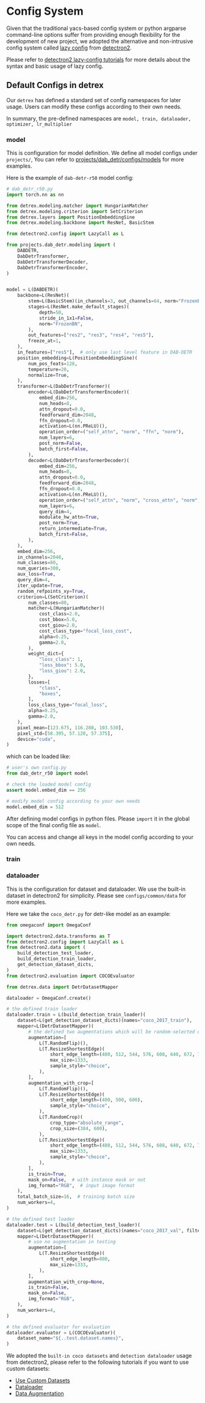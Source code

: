 # Config System

Given that the traditional yacs-based config system or python argparse command-line options suffer from providing enough flexibility for the development of new project, we adopted the alternative and non-intrusive config system called [lazy config](https://detectron2.readthedocs.io/en/latest/tutorials/lazyconfigs.html) from [detectron2](https://github.com/facebookresearch/detectron2).

Please refer to [detectron2 lazy-config tutorials](https://detectron2.readthedocs.io/en/latest/tutorials/lazyconfigs.html) for more details about the syntax and basic usage of lazy config.


## Default Configs in detrex
Our ``detrex`` has defined a standard set of config namespaces for later usage. Users can modify these configs according to their own needs.

In summary, the pre-defined namespaces are ``model, train, dataloader, optimizer, lr_multiplier``

### model
This is configuration for model definition. We define all model configs under ``projects/``, You can refer to [projects/dab_detr/configs/models](https://github.com/rentainhe/detrex/blob/main/projects/dab_detr/configs/models/dab_detr_r50.py) for more examples.

Here is the example of `dab-detr-r50` model config:

```python
# dab_detr_r50.py
import torch.nn as nn

from detrex.modeling.matcher import HungarianMatcher
from detrex.modeling.criterion import SetCriterion
from detrex.layers import PositionEmbeddingSine
from detrex.modeling.backbone import ResNet, BasicStem

from detectron2.config import LazyCall as L

from projects.dab_detr.modeling import (
    DABDETR,
    DabDetrTransformer,
    DabDetrTransformerDecoder,
    DabDetrTransformerEncoder,
)


model = L(DABDETR)(
    backbone=L(ResNet)(
        stem=L(BasicStem)(in_channels=3, out_channels=64, norm="FrozenBN"),
        stages=L(ResNet.make_default_stages)(
            depth=50,
            stride_in_1x1=False,
            norm="FrozenBN",
        ),
        out_features=["res2", "res3", "res4", "res5"],
        freeze_at=1,
    ),
    in_features=["res5"],  # only use last level feature in DAB-DETR
    position_embedding=L(PositionEmbeddingSine)(
        num_pos_feats=128,
        temperature=20,
        normalize=True,
    ),
    transformer=L(DabDetrTransformer)(
        encoder=L(DabDetrTransformerEncoder)(
            embed_dim=256,
            num_heads=8,
            attn_dropout=0.0,
            feedforward_dim=2048,
            ffn_dropout=0.0,
            activation=L(nn.PReLU)(),
            operation_order=("self_attn", "norm", "ffn", "norm"),
            num_layers=6,
            post_norm=False,
            batch_first=False,
        ),
        decoder=L(DabDetrTransformerDecoder)(
            embed_dim=256,
            num_heads=8,
            attn_dropout=0.0,
            feedforward_dim=2048,
            ffn_dropout=0.0,
            activation=L(nn.PReLU)(),
            operation_order=("self_attn", "norm", "cross_attn", "norm", "ffn", "norm"),
            num_layers=6,
            query_dim=4,
            modulate_hw_attn=True,
            post_norm=True,
            return_intermediate=True,
            batch_first=False,
        ),
    ),
    embed_dim=256,
    in_channels=2048,
    num_classes=80,
    num_queries=300,
    aux_loss=True,
    query_dim=4,
    iter_update=True,
    random_refpoints_xy=True,
    criterion=L(SetCriterion)(
        num_classes=80,
        matcher=L(HungarianMatcher)(
            cost_class=2.0,
            cost_bbox=5.0,
            cost_giou=2.0,
            cost_class_type="focal_loss_cost",
            alpha=0.25,
            gamma=2.0,
        ),
        weight_dict={
            "loss_class": 1,
            "loss_bbox": 5.0,
            "loss_giou": 2.0,
        },
        losses=[
            "class",
            "boxes",
        ],
        loss_class_type="focal_loss",
        alpha=0.25,
        gamma=2.0,
    ),
    pixel_mean=[123.675, 116.280, 103.530],
    pixel_std=[58.395, 57.120, 57.375],
    device="cuda",
)
```
which can be loaded like:
```python
# user's own config.py
from dab_detr_r50 import model

# check the loaded model config
assert model.embed_dim == 256

# modify model config according to your own needs
model.embed_dim = 512
```
After defining model configs in python files. Please ``import`` it in the global scope of the final config file as ``model``. 

You can access and change all keys in the model config according to your own needs.


### train


### dataloader
This is the configuration for dataset and dataloader. We use the built-in dataset in detectron2 for simplicity. Please see ``configs/common/data`` for more examples.

Here we take the `coco_detr.py` for detr-like model as an example:
```python
from omegaconf import OmegaConf

import detectron2.data.transforms as T
from detectron2.config import LazyCall as L
from detectron2.data import (
    build_detection_test_loader,
    build_detection_train_loader,
    get_detection_dataset_dicts,
)
from detectron2.evaluation import COCOEvaluator

from detrex.data import DetrDatasetMapper

dataloader = OmegaConf.create()

# the defined train loader
dataloader.train = L(build_detection_train_loader)(
    dataset=L(get_detection_dataset_dicts)(names="coco_2017_train"),
    mapper=L(DetrDatasetMapper)(
        # the defined two augmentations which will be random-selected during training.
        augmentation=[
            L(T.RandomFlip)(),
            L(T.ResizeShortestEdge)(
                short_edge_length=(480, 512, 544, 576, 608, 640, 672, 704, 736, 768, 800),
                max_size=1333,
                sample_style="choice",
            ),
        ],
        augmentation_with_crop=[
            L(T.RandomFlip)(),
            L(T.ResizeShortestEdge)(
                short_edge_length=(400, 500, 600),
                sample_style="choice",
            ),
            L(T.RandomCrop)(
                crop_type="absolute_range",
                crop_size=(384, 600),
            ),
            L(T.ResizeShortestEdge)(
                short_edge_length=(480, 512, 544, 576, 608, 640, 672, 704, 736, 768, 800),
                max_size=1333,
                sample_style="choice",
            ),
        ],
        is_train=True,
        mask_on=False,  # with instance mask or not
        img_format="RGB",  # input image format
    ),
    total_batch_size=16,  # training batch size
    num_workers=4,
)

# the defined test loader
dataloader.test = L(build_detection_test_loader)(
    dataset=L(get_detection_dataset_dicts)(names="coco_2017_val", filter_empty=False),
    mapper=L(DetrDatasetMapper)(
        # use no augmentation in testing
        augmentation=[
            L(T.ResizeShortestEdge)(
                short_edge_length=800,
                max_size=1333,
            ),
        ],
        augmentation_with_crop=None,
        is_train=False,
        mask_on=False,
        img_format="RGB",
    ),
    num_workers=4,
)

# the defined evaluator for evaluation
dataloader.evaluator = L(COCOEvaluator)(
    dataset_name="${..test.dataset.names}",
)
```

We adopted the ``built-in coco datasets`` and ``detection dataloader`` usage from detectron2, please refer to the following tutorials if you want to use custom datasets:
- [Use Custom Datasets](https://detectron2.readthedocs.io/en/latest/tutorials/datasets.html)
- [Dataloader](https://detectron2.readthedocs.io/en/latest/tutorials/data_loading.html)
- [Data Augmentation](https://detectron2.readthedocs.io/en/latest/tutorials/augmentation.html)


